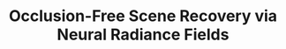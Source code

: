 ---
layout: default
title: 'Occlusion-Free Scene Recovery via Neural Radiance Fields'
authors: <strong>Chengxuan Zhu</strong>, <a href="https://wanrenjie.github.io/">Renjie Wan</a>, Yunkai Tang, <a href="https://ci.idm.pku.edu.cn/">Boxin Shi</a>
publication: In <i>Computer Vision and Pattern Recognition</i>, 2023.
year: 2023.6
pdf: ''
code: ''
official_link: ''
---
